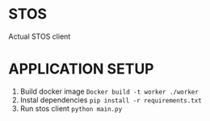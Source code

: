 # STOS

Actual STOS client

# APPLICATION SETUP

1. Build docker image `Docker build -t worker ./worker`
2. Instal dependencies `pip install -r requirements.txt`
3. Run stos client `python main.py`
